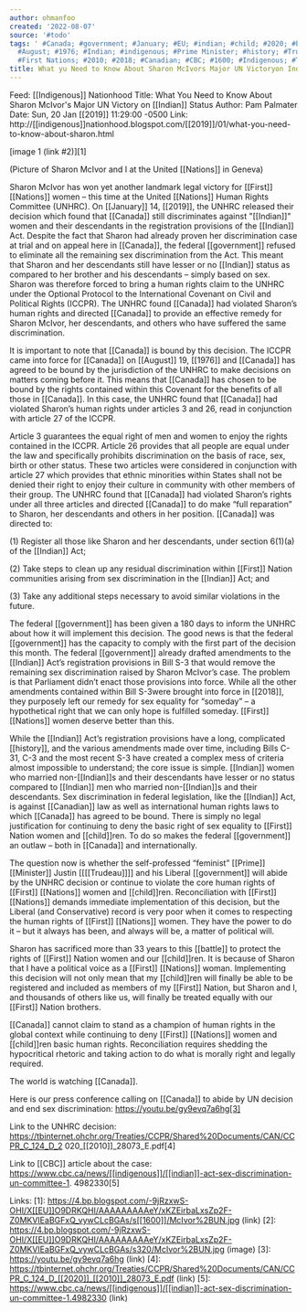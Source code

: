 ```yaml
---
author: ohmanfoo
created: '2022-08-07'
source: '#todo'
tags: ' #Canada; #government; #January; #EU; #indian; #child; #2020; #battle; #2019;
  #August; #1976; #Indian; #indigenous; #Prime Minister; #history; #Trudeau; #children;
  #First Nations; #2010; #2018; #Canadian; #CBC; #1600; #Indigenous; #Trudeau; #;'
title: What yu Need to Know About Sharon McIvors Major UN Victoryon Indian Status
---
```


Feed: [[Indigenous]] Nationhood
Title: What You Need to Know About Sharon McIvor's Major UN Victory on [[Indian]] 
Status
Author: Pam Palmater
Date: Sun, 20 Jan [[2019]] 11:29:00 -0500
Link: http://[[indigenous]]nationhood.blogspot.com/[[2019]]/01/what-you-need-to-know-about-sharon.html
 
 
 
[image 1 (link #2)][1]
 
(Picture of Sharon McIvor and I at the United [[Nations]] in Geneva)
 
 
Sharon McIvor has won yet another landmark legal victory for [[First]] [[Nations]] women
– this time at the United [[Nations]] Human Rights Committee (UNHRC). On [[January]] 14,
[[2019]], the UNHRC released their decision which found that [[Canada]] still 
discriminates against "[[Indian]]" women and their descendants in the registration 
provisions of the [[Indian]] Act. Despite the fact that Sharon had already proven 
her discrimination case at trial and on appeal here in [[Canada]], the federal 
[[government]] refused to eliminate all the remaining sex discrimination from the 
Act. This meant that Sharon and her descendants still have lesser or no [[Indian]] 
status as compared to her brother and his descendants – simply based on sex. 
Sharon was therefore forced to bring a human rights claim to the UNHRC under the
Optional Protocol to the International Covenant on Civil and Political Rights 
(ICCPR). The UNHRC found [[Canada]] had violated Sharon’s human rights and directed 
[[Canada]] to provide an effective remedy for Sharon McIvor, her descendants, and 
others who have suffered the same discrimination.
 
 
It is important to note that [[Canada]] is bound by this decision. The ICCPR came 
into force for [[Canada]] on [[August]] 19, [[1976]] and [[Canada]] has agreed to be bound by 
the jurisdiction of the UNHRC to make decisions on matters coming before it. 
This means that [[Canada]] has chosen to be bound by the rights contained within 
this Covenant for the benefits of all those in [[Canada]]. In this case, the UNHRC 
found that [[Canada]] had violated Sharon’s human rights under articles 3 and 26, 
read in conjunction with article 27 of the ICCPR. 
 
 
Article 3 guarantees the equal right of men and women to enjoy the rights 
contained in the ICCPR. Article 26 provides that all people are equal under the 
law and specifically prohibits discrimination on the basis of race, sex, birth 
or other status. These two articles were considered in conjunction with article 
27 which provides that ethnic minorities within States shall not be denied their
right to enjoy their culture in community with other members of their group. The
UNHRC found that [[Canada]] had violated Sharon’s rights under all three articles 
and directed [[Canada]] to do make “full reparation” to Sharon, her descendants and 
others in her position. [[Canada]] was directed to: 
 
 
(1) Register all those like Sharon and her descendants, under section 6(1)(a) of
the [[Indian]] Act;
 
 
(2) Take steps to clean up any residual discrimination within [[First]] Nation 
communities arising from sex discrimination in the [[Indian]] Act; and
 
 
(3) Take any additional steps necessary to avoid similar violations in the 
future.
 
 
The federal [[government]] has been given a 180 days to inform the UNHRC about how 
it will implement this decision. The good news is that the federal [[government]] 
has the capacity to comply with the first part of the decision this month. The 
federal [[government]] already drafted amendments to the [[Indian]] Act’s registration 
provisions in Bill S-3 that would remove the remaining sex discrimination raised
by Sharon McIvor’s case. The problem is that Parliament didn’t enact those 
provisions into force. While all the other amendments contained within Bill 
S-3were brought into force in [[2018]], they purposely left our remedy for sex 
equality for “someday” – a hypothetical right that we can only hope is fulfilled
someday. [[First]] [[Nations]] women deserve better than this.
 
 
While the [[Indian]] Act’s registration provisions have a long, complicated [[history]],
and the various amendments made over time, including Bills C-31, C-3 and the 
most recent S-3 have created a complex mess of criteria almost impossible to 
understand; the core issue is simple. [[Indian]] women who married non-[[Indian]]s and 
their descendants have lesser or no status compared to [[Indian]] men who married 
non-[[Indian]]s and their descendants. Sex discrimination in federal legislation, 
like the [[Indian]] Act, is against [[Canadian]] law as well as international human 
rights laws to which [[Canada]] has agreed to be bound. There is simply no legal 
justification for continuing to deny the basic right of sex equality to [[First]] 
Nation women and [[child]]ren. To do so makes the federal [[government]] an outlaw – 
both in [[Canada]] and internationally.
 
 
The question now is whether the self-professed “feminist” [[Prime]] [[Minister]] Justin 
[[[[Trudeau]]]] and his Liberal [[government]] will abide by the UNHRC decision or continue 
to violate the core human rights of [[First]] [[Nations]] women and [[child]]ren. 
Reconciliation with [[First]] [[Nations]] demands immediate implementation of this 
decision, but the Liberal (and Conservative) record is very poor when it comes 
to respecting the human rights of [[First]] [[Nations]] women. They have the power to do
it – but it always has been, and always will be, a matter of political will. 
 
 
Sharon has sacrificed more than 33 years to this [[battle]] to protect the rights of
[[First]] Nation women and our [[child]]ren. It is because of Sharon that I have a 
political voice as a [[First]] [[Nations]] woman. Implementing this decision will not 
only mean that my [[child]]ren will finally be able to be registered and included as
members of my [[First]] Nation, but Sharon and I, and thousands of others like us, 
will finally be treated equally with our [[First]] Nation brothers.
 
 
[[Canada]] cannot claim to stand as a champion of human rights in the global context
while continuing to deny [[First]] [[Nations]] women and [[child]]ren basic human rights. 
Reconciliation requires shedding the hypocritical rhetoric and taking action to 
do what is morally right and legally required.
 
 
The world is watching [[Canada]]. 
 
Here is our press conference calling on [[Canada]] to abide by UN decision and end 
sex discrimination:
https://youtu.be/gy9evq7a6hg[3]
 
Link to the UNHRC decision:
https://tbinternet.ohchr.org/Treaties/CCPR/Shared%20Documents/CAN/CCPR_C_124_D_2
020_[[2010]]_28073_E.pdf[4]
 
Link to [[CBC]] article about the case:
https://www.cbc.ca/news/[[indigenous]]/[[indian]]-act-sex-discrimination-un-committee-1.
4982330[5]
 
 
 
 
 
Links: 
[1]: https://4.bp.blogspot.com/-9jRzxwS-OHI/X[[EU]]O9DRKQHI/AAAAAAAAAeY/xKZEirbaLxsZp2F-Z0MKVIEaBGFxQ_vywCLcBGAs/s[[1600]]/McIvor%2BUN.jpg (link)
[2]: https://4.bp.blogspot.com/-9jRzxwS-OHI/X[[EU]]O9DRKQHI/AAAAAAAAAeY/xKZEirbaLxsZp2F-Z0MKVIEaBGFxQ_vywCLcBGAs/s320/McIvor%2BUN.jpg (image)
[3]: https://youtu.be/gy9evq7a6hg (link)
[4]: https://tbinternet.ohchr.org/Treaties/CCPR/Shared%20Documents/CAN/CCPR_C_124_D_[[2020]]_[[2010]]_28073_E.pdf (link)
[5]: https://www.cbc.ca/news/[[indigenous]]/[[indian]]-act-sex-discrimination-un-committee-1.4982330 (link)